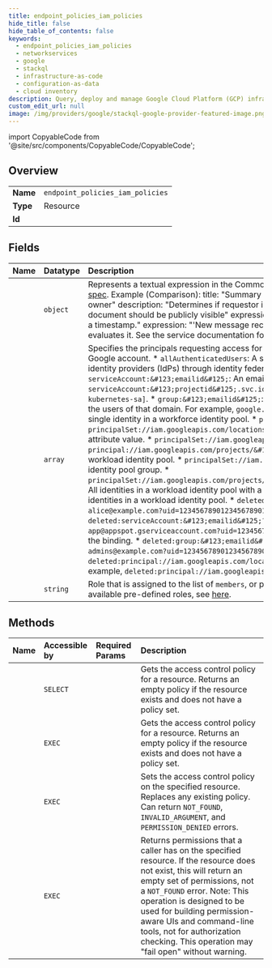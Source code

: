 ```yaml
---
title: endpoint_policies_iam_policies
hide_title: false
hide_table_of_contents: false
keywords:
  - endpoint_policies_iam_policies
  - networkservices
  - google    
  - stackql
  - infrastructure-as-code
  - configuration-as-data
  - cloud inventory
description: Query, deploy and manage Google Cloud Platform (GCP) infrastructure and resources using SQL
custom_edit_url: null
image: /img/providers/google/stackql-google-provider-featured-image.png
---
```


import CopyableCode from '@site/src/components/CopyableCode/CopyableCode';




## Overview
<table><tbody>
<tr><td><b>Name</b></td><td><code>endpoint_policies_iam_policies</code></td></tr>
<tr><td><b>Type</b></td><td>Resource</td></tr>
<tr><td><b>Id</b></td><td><CopyableCode code="networkservices.endpoint_policies_iam_policies" /></td></tr>
</tbody></table>

## Fields
| Name | Datatype | Description |
|:-----|:---------|:------------|
| <CopyableCode code="condition" /> | `object` | Represents a textual expression in the Common Expression Language (CEL) syntax. CEL is a C-like expression language. The syntax and semantics of CEL are documented at https://github.com/google/cel-spec. Example (Comparison): title: "Summary size limit" description: "Determines if a summary is less than 100 chars" expression: "document.summary.size() &lt; 100" Example (Equality): title: "Requestor is owner" description: "Determines if requestor is the document owner" expression: "document.owner == request.auth.claims.email" Example (Logic): title: "Public documents" description: "Determine whether the document should be publicly visible" expression: "document.type != 'private' && document.type != 'internal'" Example (Data Manipulation): title: "Notification string" description: "Create a notification string with a timestamp." expression: "'New message received at ' + string(document.create_time)" The exact variables and functions that may be referenced within an expression are determined by the service that evaluates it. See the service documentation for additional information. |
| <CopyableCode code="members" /> | `array` | Specifies the principals requesting access for a Google Cloud resource. `members` can have the following values: * `allUsers`: A special identifier that represents anyone who is on the internet; with or without a Google account. * `allAuthenticatedUsers`: A special identifier that represents anyone who is authenticated with a Google account or a service account. Does not include identities that come from external identity providers (IdPs) through identity federation. * `user:&#123;emailid&#125;`: An email address that represents a specific Google account. For example, `alice@example.com` . * `serviceAccount:&#123;emailid&#125;`: An email address that represents a Google service account. For example, `my-other-app@appspot.gserviceaccount.com`. * `serviceAccount:&#123;projectid&#125;.svc.id.goog[&#123;namespace&#125;/&#123;kubernetes-sa&#125;]`: An identifier for a [Kubernetes service account](https://cloud.google.com/kubernetes-engine/docs/how-to/kubernetes-service-accounts). For example, `my-project.svc.id.goog[my-namespace/my-kubernetes-sa]`. * `group:&#123;emailid&#125;`: An email address that represents a Google group. For example, `admins@example.com`. * `domain:&#123;domain&#125;`: The G Suite domain (primary) that represents all the users of that domain. For example, `google.com` or `example.com`. * `principal://iam.googleapis.com/locations/global/workforcePools/&#123;pool_id&#125;/subject/&#123;subject_attribute_value&#125;`: A single identity in a workforce identity pool. * `principalSet://iam.googleapis.com/locations/global/workforcePools/&#123;pool_id&#125;/group/&#123;group_id&#125;`: All workforce identities in a group. * `principalSet://iam.googleapis.com/locations/global/workforcePools/&#123;pool_id&#125;/attribute.&#123;attribute_name&#125;/&#123;attribute_value&#125;`: All workforce identities with a specific attribute value. * `principalSet://iam.googleapis.com/locations/global/workforcePools/&#123;pool_id&#125;/*`: All identities in a workforce identity pool. * `principal://iam.googleapis.com/projects/&#123;project_number&#125;/locations/global/workloadIdentityPools/&#123;pool_id&#125;/subject/&#123;subject_attribute_value&#125;`: A single identity in a workload identity pool. * `principalSet://iam.googleapis.com/projects/&#123;project_number&#125;/locations/global/workloadIdentityPools/&#123;pool_id&#125;/group/&#123;group_id&#125;`: A workload identity pool group. * `principalSet://iam.googleapis.com/projects/&#123;project_number&#125;/locations/global/workloadIdentityPools/&#123;pool_id&#125;/attribute.&#123;attribute_name&#125;/&#123;attribute_value&#125;`: All identities in a workload identity pool with a certain attribute. * `principalSet://iam.googleapis.com/projects/&#123;project_number&#125;/locations/global/workloadIdentityPools/&#123;pool_id&#125;/*`: All identities in a workload identity pool. * `deleted:user:&#123;emailid&#125;?uid=&#123;uniqueid&#125;`: An email address (plus unique identifier) representing a user that has been recently deleted. For example, `alice@example.com?uid=123456789012345678901`. If the user is recovered, this value reverts to `user:&#123;emailid&#125;` and the recovered user retains the role in the binding. * `deleted:serviceAccount:&#123;emailid&#125;?uid=&#123;uniqueid&#125;`: An email address (plus unique identifier) representing a service account that has been recently deleted. For example, `my-other-app@appspot.gserviceaccount.com?uid=123456789012345678901`. If the service account is undeleted, this value reverts to `serviceAccount:&#123;emailid&#125;` and the undeleted service account retains the role in the binding. * `deleted:group:&#123;emailid&#125;?uid=&#123;uniqueid&#125;`: An email address (plus unique identifier) representing a Google group that has been recently deleted. For example, `admins@example.com?uid=123456789012345678901`. If the group is recovered, this value reverts to `group:&#123;emailid&#125;` and the recovered group retains the role in the binding. * `deleted:principal://iam.googleapis.com/locations/global/workforcePools/&#123;pool_id&#125;/subject/&#123;subject_attribute_value&#125;`: Deleted single identity in a workforce identity pool. For example, `deleted:principal://iam.googleapis.com/locations/global/workforcePools/my-pool-id/subject/my-subject-attribute-value`. |
| <CopyableCode code="role" /> | `string` | Role that is assigned to the list of `members`, or principals. For example, `roles/viewer`, `roles/editor`, or `roles/owner`. For an overview of the IAM roles and permissions, see the [IAM documentation](https://cloud.google.com/iam/docs/roles-overview). For a list of the available pre-defined roles, see [here](https://cloud.google.com/iam/docs/understanding-roles). |
## Methods
| Name | Accessible by | Required Params | Description |
|:-----|:--------------|:----------------|:------------|
| <CopyableCode code="get_iam_policy" /> | `SELECT` | <CopyableCode code="endpointPoliciesId, locationsId, projectsId" /> | Gets the access control policy for a resource. Returns an empty policy if the resource exists and does not have a policy set. |
| <CopyableCode code="_get_iam_policy" /> | `EXEC` | <CopyableCode code="endpointPoliciesId, locationsId, projectsId" /> | Gets the access control policy for a resource. Returns an empty policy if the resource exists and does not have a policy set. |
| <CopyableCode code="set_iam_policy" /> | `EXEC` | <CopyableCode code="endpointPoliciesId, locationsId, projectsId" /> | Sets the access control policy on the specified resource. Replaces any existing policy. Can return `NOT_FOUND`, `INVALID_ARGUMENT`, and `PERMISSION_DENIED` errors. |
| <CopyableCode code="test_iam_permissions" /> | `EXEC` | <CopyableCode code="endpointPoliciesId, locationsId, projectsId" /> | Returns permissions that a caller has on the specified resource. If the resource does not exist, this will return an empty set of permissions, not a `NOT_FOUND` error. Note: This operation is designed to be used for building permission-aware UIs and command-line tools, not for authorization checking. This operation may "fail open" without warning. |
